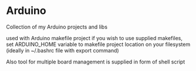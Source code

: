 Arduino
=======

Collection of my Arduino projects and libs

used with Arduino makefile project
if you wish to use supplied makefiles, set ARDUINO_HOME variable to makefile project location on your filesystem (ideally in ~/.bashrc file with export command)

Also tool for multiple board management is supplied in form of shell script
